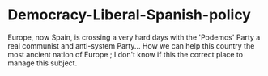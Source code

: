 # Democracy-Liberal-Spanish-policy
Europe, now Spain, is crossing a very hard days with the 'Podemos' Party a real communist and anti-system Party... How we can help this country the most ancient nation of Europe ; I don't know if this the correct place to manage this subject.

